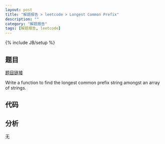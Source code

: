 ```yaml
---
layout: post
title: "解题报告 > leetcode > Longest Common Prefix"
description: ""
category: "解题报告"
tags: [解题报告, leetcode]
---
```

{% include JB/setup %}

## 题目

[题目链接](https://oj.leetcode.com/problems/longest-common-prefix/)

Write a function to find the longest common prefix string amongst an array of strings.

<!--more-->

## 代码

<script src="https://gist.github.com/squirrel20/9d8223c3231793fdd126.js"></script>

## 分析

无
